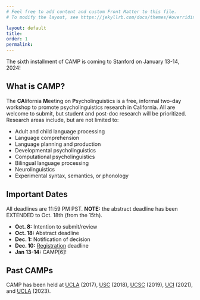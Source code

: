 ```yaml
---
# Feel free to add content and custom Front Matter to this file.
# To modify the layout, see https://jekyllrb.com/docs/themes/#overriding-theme-defaults

layout: default
title: 
order: 1
permalink:
---
```


The sixth installment of CAMP is coming to Stanford on January 13-14, 2024!

## What is CAMP?
The **CA**lifornia **M**eeting on **P**sycholinguistics is a free, informal two-day workshop to promote psycholinguistics research in California. All are welcome to submit, but student and post-doc research will be prioritized. Research areas include, but are not limited to:
* Adult and child language processing
* Language comprehension
* Language planning and production
* Developmental psycholinguistics 
* Computational psycholinguistics
* Bilingual language processing
* Neurolinguistics
* Experimental syntax, semantics, or phonology

## Important Dates
All deadlines are 11:59 PM PST. **NOTE:** the abstract deadline has been EXTENDED to Oct. 18th (from the 15th).

* **Oct. 8:** Intention to submit/review
* **Oct. 18:** Abstract deadline
* **Dec. 1:** Notification of decision
* **Dec. 10:** [Registration](https://forms.gle/VijicvuhyDV5NC3T9) deadline
* **Jan 13-14:** CAMP\[6\]!


## Past CAMPs
CAMP has been held at [UCLA](https://sites.google.com/view/camp-ucla2017/home) (2017), [USC](https://sites.google.com/view/camp-usc2018/home) (2018), [UCSC](https://sites.google.com/view/camp-ucsc/) (2019), [UCI](https://sites.google.com/view/camp-2021/home) (2021), and [UCLA](https://sites.google.com/view/camp5-ucla) (2023).